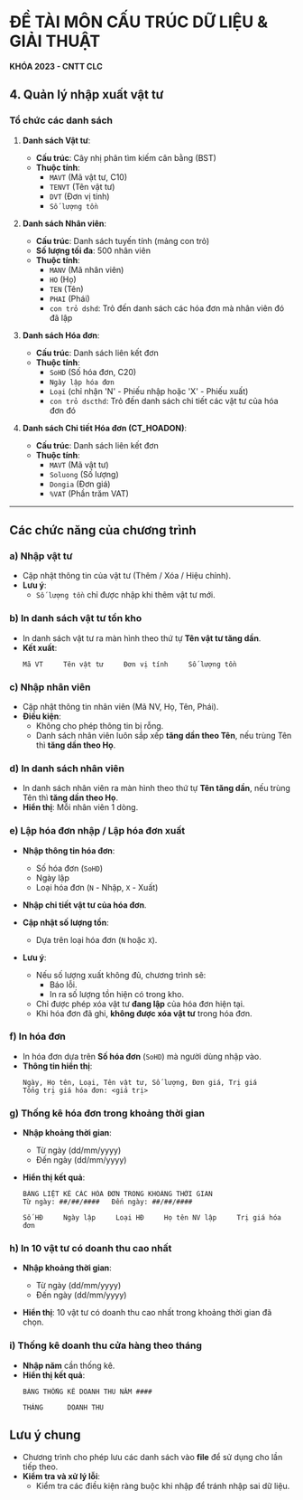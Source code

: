 # ĐỀ TÀI MÔN CẤU TRÚC DỮ LIỆU & GIẢI THUẬT
**KHÓA 2023 - CNTT CLC**

## 4. Quản lý nhập xuất vật tư

### Tổ chức các danh sách

1. **Danh sách Vật tư**:
   - **Cấu trúc**: Cây nhị phân tìm kiếm cân bằng (BST)
   - **Thuộc tính**:
     - `MAVT` (Mã vật tư, C10)
     - `TENVT` (Tên vật tư)
     - `DVT` (Đơn vị tính)
     - `Số lượng tồn`

2. **Danh sách Nhân viên**:
   - **Cấu trúc**: Danh sách tuyến tính (mảng con trỏ)
   - **Số lượng tối đa**: 500 nhân viên
   - **Thuộc tính**:
     - `MANV` (Mã nhân viên)
     - `HO` (Họ)
     - `TEN` (Tên)
     - `PHAI` (Phái)
     - `con trỏ dshd`: Trỏ đến danh sách các hóa đơn mà nhân viên đó đã lập

3. **Danh sách Hóa đơn**:
   - **Cấu trúc**: Danh sách liên kết đơn
   - **Thuộc tính**:
     - `SoHD` (Số hóa đơn, C20)
     - `Ngày lập hóa đơn`
     - `Loại` (chỉ nhận 'N' - Phiếu nhập hoặc 'X' - Phiếu xuất)
     - `con trỏ dscthd`: Trỏ đến danh sách chi tiết các vật tư của hóa đơn đó

4. **Danh sách Chi tiết Hóa đơn (CT_HOADON)**:
   - **Cấu trúc**: Danh sách liên kết đơn
   - **Thuộc tính**:
     - `MAVT` (Mã vật tư)
     - `Soluong` (Số lượng)
     - `Dongia` (Đơn giá)
     - `%VAT` (Phần trăm VAT)

---

## Các chức năng của chương trình

### a) **Nhập vật tư**
- Cập nhật thông tin của vật tư (Thêm / Xóa / Hiệu chỉnh).
- **Lưu ý**:
  - `Số lượng tồn` chỉ được nhập khi thêm vật tư mới.

### b) **In danh sách vật tư tồn kho**
- In danh sách vật tư ra màn hình theo thứ tự **Tên vật tư tăng dần**.
- **Kết xuất**:
  ```
  Mã VT     Tên vật tư     Đơn vị tính     Số lượng tồn
  ```

### c) **Nhập nhân viên**
- Cập nhật thông tin nhân viên (Mã NV, Họ, Tên, Phái).
- **Điều kiện**:
  - Không cho phép thông tin bị rỗng.
  - Danh sách nhân viên luôn sắp xếp **tăng dần theo Tên**, nếu trùng Tên thì **tăng dần theo Họ**.

### d) **In danh sách nhân viên**
- In danh sách nhân viên ra màn hình theo thứ tự **Tên tăng dần**, nếu trùng Tên thì **tăng dần theo Họ**.
- **Hiển thị**: Mỗi nhân viên 1 dòng.

### e) **Lập hóa đơn nhập / Lập hóa đơn xuất**
- **Nhập thông tin hóa đơn**:
  - Số hóa đơn (`SoHD`)
  - Ngày lập
  - Loại hóa đơn (`N` - Nhập, `X` - Xuất)

- **Nhập chi tiết vật tư của hóa đơn**.
- **Cập nhật số lượng tồn**:
  - Dựa trên loại hóa đơn (`N` hoặc `X`).

- **Lưu ý**:
  - Nếu số lượng xuất không đủ, chương trình sẽ:
    - Báo lỗi.
    - In ra số lượng tồn hiện có trong kho.
  - Chỉ được phép xóa vật tư **đang lập** của hóa đơn hiện tại.
  - Khi hóa đơn đã ghi, **không được xóa vật tư** trong hóa đơn.

### f) **In hóa đơn**
- In hóa đơn dựa trên **Số hóa đơn** (`SoHD`) mà người dùng nhập vào.
- **Thông tin hiển thị**:
  ```
  Ngày, Họ tên, Loại, Tên vật tư, Số lượng, Đơn giá, Trị giá
  Tổng trị giá hóa đơn: <giá trị>
  ```

### g) **Thống kê hóa đơn trong khoảng thời gian**
- **Nhập khoảng thời gian**:
  - Từ ngày (dd/mm/yyyy)
  - Đến ngày (dd/mm/yyyy)

- **Hiển thị kết quả**:
  ```
  BẢNG LIỆT KÊ CÁC HÓA ĐƠN TRONG KHOẢNG THỜI GIAN
  Từ ngày: ##/##/####   Đến ngày: ##/##/####
  
  Số HĐ     Ngày lập     Loại HĐ     Họ tên NV lập     Trị giá hóa đơn
  ```

### h) **In 10 vật tư có doanh thu cao nhất**
- **Nhập khoảng thời gian**:
  - Từ ngày (dd/mm/yyyy)
  - Đến ngày (dd/mm/yyyy)

- **Hiển thị**: 10 vật tư có doanh thu cao nhất trong khoảng thời gian đã chọn.

### i) **Thống kê doanh thu cửa hàng theo tháng**
- **Nhập năm** cần thống kê.
- **Hiển thị kết quả**:
  ```
  BẢNG THỐNG KÊ DOANH THU NĂM ####
  
  THÁNG      DOANH THU
  ```

## Lưu ý chung
- Chương trình cho phép lưu các danh sách vào **file** để sử dụng cho lần tiếp theo.
- **Kiểm tra và xử lý lỗi**:
  - Kiểm tra các điều kiện ràng buộc khi nhập để tránh nhập sai dữ liệu.
